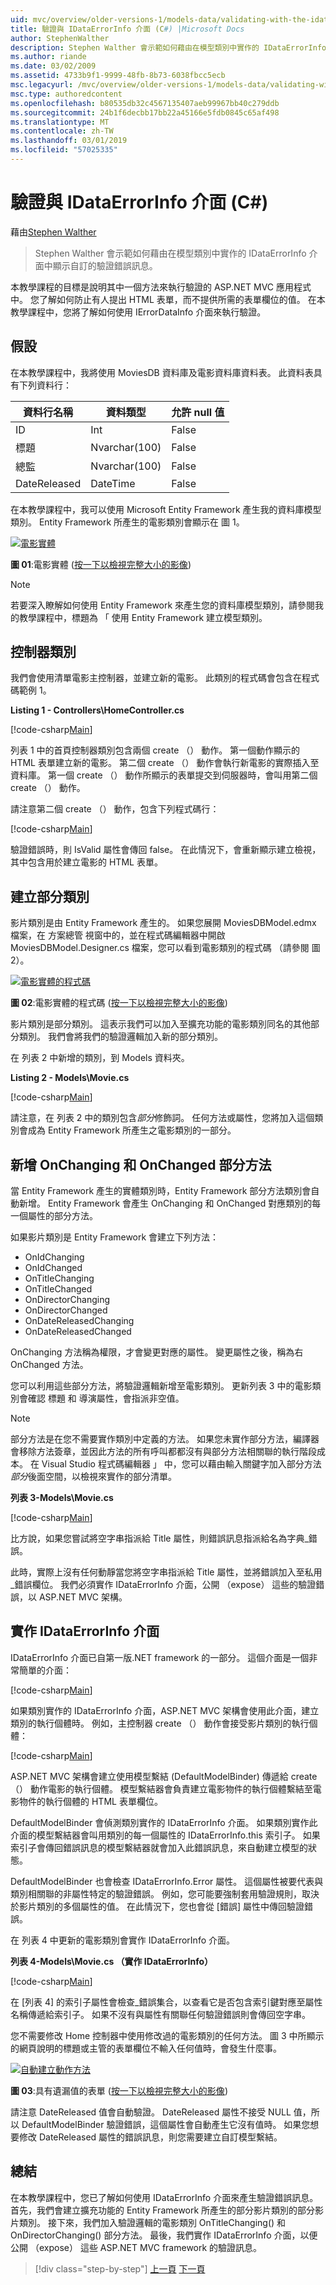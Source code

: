 ```yaml
---
uid: mvc/overview/older-versions-1/models-data/validating-with-the-idataerrorinfo-interface-cs
title: 驗證與 IDataErrorInfo 介面 (C#) |Microsoft Docs
author: StephenWalther
description: Stephen Walther 會示範如何藉由在模型類別中實作的 IDataErrorInfo 介面中顯示自訂的驗證錯誤訊息。
ms.author: riande
ms.date: 03/02/2009
ms.assetid: 4733b9f1-9999-48fb-8b73-6038fbcc5ecb
msc.legacyurl: /mvc/overview/older-versions-1/models-data/validating-with-the-idataerrorinfo-interface-cs
msc.type: authoredcontent
ms.openlocfilehash: b80535db32c4567135407aeb99967bb40c279ddb
ms.sourcegitcommit: 24b1f6decbb17bb22a45166e5fdb0845c65af498
ms.translationtype: MT
ms.contentlocale: zh-TW
ms.lasthandoff: 03/01/2019
ms.locfileid: "57025335"
---
```

<a name="validating-with-the-idataerrorinfo-interface-c"></a>驗證與 IDataErrorInfo 介面 (C#)
====================
藉由[Stephen Walther](https://github.com/StephenWalther)

> Stephen Walther 會示範如何藉由在模型類別中實作的 IDataErrorInfo 介面中顯示自訂的驗證錯誤訊息。


本教學課程的目標是說明其中一個方法來執行驗證的 ASP.NET MVC 應用程式中。 您了解如何防止有人提出 HTML 表單，而不提供所需的表單欄位的值。 在本教學課程中，您將了解如何使用 IErrorDataInfo 介面來執行驗證。

## <a name="assumptions"></a>假設

在本教學課程中，我將使用 MoviesDB 資料庫及電影資料庫資料表。 此資料表具有下列資料行：

<a id="0.5_table01"></a>


| **資料行名稱** | **資料類型** | **允許 null 值** |
| --- | --- | --- |
| ID | Int | False |
| 標題 | Nvarchar(100) | False |
| 總監 | Nvarchar(100) | False |
| DateReleased | DateTime | False |


在本教學課程中，我可以使用 Microsoft Entity Framework 產生我的資料庫模型類別。 Entity Framework 所產生的電影類別會顯示在 圖 1。


[![電影實體](validating-with-the-idataerrorinfo-interface-cs/_static/image1.jpg)](validating-with-the-idataerrorinfo-interface-cs/_static/image1.png)

**圖 01**:電影實體 ([按一下以檢視完整大小的影像](validating-with-the-idataerrorinfo-interface-cs/_static/image2.png))


> [!NOTE] 
> 
> 若要深入瞭解如何使用 Entity Framework 來產生您的資料庫模型類別，請參閱我的教學課程中，標題為 「 使用 Entity Framework 建立模型類別。


## <a name="the-controller-class"></a>控制器類別

我們會使用清單電影主控制器，並建立新的電影。 此類別的程式碼會包含在程式碼範例 1。

**Listing 1 - Controllers\HomeController.cs**

[!code-csharp[Main](validating-with-the-idataerrorinfo-interface-cs/samples/sample1.cs)]

列表 1 中的首頁控制器類別包含兩個 create （） 動作。 第一個動作顯示的 HTML 表單建立新的電影。 第二個 create （） 動作會執行新電影的實際插入至資料庫。 第一個 create （） 動作所顯示的表單提交到伺服器時，會叫用第二個 create （） 動作。

請注意第二個 create （） 動作，包含下列程式碼行：

[!code-csharp[Main](validating-with-the-idataerrorinfo-interface-cs/samples/sample2.cs)]

驗證錯誤時，則 IsValid 屬性會傳回 false。 在此情況下，會重新顯示建立檢視，其中包含用於建立電影的 HTML 表單。

## <a name="creating-a-partial-class"></a>建立部分類別

影片類別是由 Entity Framework 產生的。 如果您展開 MoviesDBModel.edmx 檔案，在 方案總管 視窗中的，並在程式碼編輯器中開啟 MoviesDBModel.Designer.cs 檔案，您可以看到電影類別的程式碼 （請參閱 圖 2）。


[![電影實體的程式碼](validating-with-the-idataerrorinfo-interface-cs/_static/image2.jpg)](validating-with-the-idataerrorinfo-interface-cs/_static/image3.png)

**圖 02**:電影實體的程式碼 ([按一下以檢視完整大小的影像](validating-with-the-idataerrorinfo-interface-cs/_static/image4.png))


影片類別是部分類別。 這表示我們可以加入至擴充功能的電影類別同名的其他部分類別。 我們會將我們的驗證邏輯加入新的部分類別。

在 列表 2 中新增的類別，到 Models 資料夾。

**Listing 2 - Models\Movie.cs**

[!code-csharp[Main](validating-with-the-idataerrorinfo-interface-cs/samples/sample3.cs)]

請注意，在 列表 2 中的類別包含*部分*修飾詞。 任何方法或屬性，您將加入這個類別會成為 Entity Framework 所產生之電影類別的一部分。

## <a name="adding-onchanging-and-onchanged-partial-methods"></a>新增 OnChanging 和 OnChanged 部分方法

當 Entity Framework 產生的實體類別時，Entity Framework 部分方法類別會自動新增。 Entity Framework 會產生 OnChanging 和 OnChanged 對應類別的每一個屬性的部分方法。

如果影片類別是 Entity Framework 會建立下列方法：

- OnIdChanging
- OnIdChanged
- OnTitleChanging
- OnTitleChanged
- OnDirectorChanging
- OnDirectorChanged
- OnDateReleasedChanging
- OnDateReleasedChanged

OnChanging 方法稱為權限，才會變更對應的屬性。 變更屬性之後，稱為右 OnChanged 方法。

您可以利用這些部分方法，將驗證邏輯新增至電影類別。 更新列表 3 中的電影類別會確認 標題 和 導演屬性，會指派非空值。

> [!NOTE] 
> 
> 部分方法是在您不需要實作類別中定義的方法。 如果您未實作部分方法，編譯器會移除方法簽章，並因此方法的所有呼叫都都沒有與部分方法相關聯的執行階段成本。 在 Visual Studio 程式碼編輯器 」 中，您可以藉由輸入關鍵字加入部分方法*部分*後面空間，以檢視來實作的部分清單。


**列表 3-Models\Movie.cs**

[!code-csharp[Main](validating-with-the-idataerrorinfo-interface-cs/samples/sample4.cs)]

比方說，如果您嘗試將空字串指派給 Title 屬性，則錯誤訊息指派給名為字典\_錯誤。

此時，實際上沒有任何動靜當您將空字串指派給 Title 屬性，並將錯誤加入至私用\_錯誤欄位。 我們必須實作 IDataErrorInfo 介面，公開 （expose） 這些的驗證錯誤，以 ASP.NET MVC 架構。

## <a name="implementing-the-idataerrorinfo-interface"></a>實作 IDataErrorInfo 介面

IDataErrorInfo 介面已自第一版.NET framework 的一部分。 這個介面是一個非常簡單的介面：

[!code-csharp[Main](validating-with-the-idataerrorinfo-interface-cs/samples/sample5.cs)]

如果類別實作的 IDataErrorInfo 介面，ASP.NET MVC 架構會使用此介面，建立類別的執行個體時。 例如，主控制器 create （） 動作會接受影片類別的執行個體：

[!code-csharp[Main](validating-with-the-idataerrorinfo-interface-cs/samples/sample6.cs)]

ASP.NET MVC 架構會建立使用模型繫結 (DefaultModelBinder) 傳遞給 create （） 動作電影的執行個體。 模型繫結器會負責建立電影物件的執行個體繫結至電影物件的執行個體的 HTML 表單欄位。

DefaultModelBinder 會偵測類別實作的 IDataErrorInfo 介面。 如果類別實作此介面的模型繫結器會叫用類別的每一個屬性的 IDataErrorInfo.this 索引子。 如果索引子會傳回錯誤訊息的模型繫結器就會加入此錯誤訊息，來自動建立模型的狀態。

DefaultModelBinder 也會檢查 IDataErrorInfo.Error 屬性。 這個屬性被要代表與類別相關聯的非屬性特定的驗證錯誤。 例如，您可能要強制套用驗證規則，取決於影片類別的多個屬性的值。 在此情況下，您也會從 [錯誤] 屬性中傳回驗證錯誤。

在 列表 4 中更新的電影類別會實作 IDataErrorInfo 介面。

**列表 4-Models\Movie.cs （實作 IDataErrorInfo）**

[!code-csharp[Main](validating-with-the-idataerrorinfo-interface-cs/samples/sample7.cs)]

在 [列表 4] 的索引子屬性會檢查\_錯誤集合，以查看它是否包含索引鍵對應至屬性名稱傳遞給索引子。 如果不沒有與屬性有關聯任何驗證錯誤則會傳回空字串。

您不需要修改 Home 控制器中使用修改過的電影類別的任何方法。 圖 3 中所顯示的網頁說明的標題或主管的表單欄位不輸入任何值時，會發生什麼事。


[![自動建立動作方法](validating-with-the-idataerrorinfo-interface-cs/_static/image3.jpg)](validating-with-the-idataerrorinfo-interface-cs/_static/image5.png)

**圖 03**:具有遺漏值的表單 ([按一下以檢視完整大小的影像](validating-with-the-idataerrorinfo-interface-cs/_static/image6.png))


請注意 DateReleased 值會自動驗證。 DateReleased 屬性不接受 NULL 值，所以 DefaultModelBinder 驗證錯誤，這個屬性會自動產生它沒有值時。 如果您想要修改 DateReleased 屬性的錯誤訊息，則您需要建立自訂模型繫結。

## <a name="summary"></a>總結

在本教學課程中，您已了解如何使用 IDataErrorInfo 介面來產生驗證錯誤訊息。 首先，我們會建立擴充功能的 Entity Framework 所產生的部分影片類別的部分影片類別。 接下來，我們加入驗證邏輯的電影類別 OnTitleChanging() 和 OnDirectorChanging() 部分方法。 最後，我們實作 IDataErrorInfo 介面，以便公開 （expose） 這些 ASP.NET MVC framework 的驗證訊息。

> [!div class="step-by-step"]
> [上一頁](performing-simple-validation-cs.md)
> [下一頁](validating-with-a-service-layer-cs.md)
